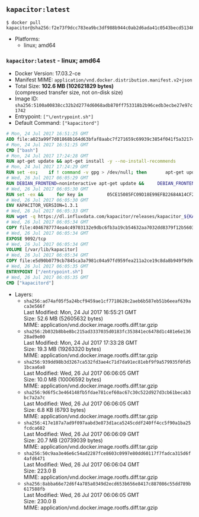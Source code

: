 ## `kapacitor:latest`

```console
$ docker pull kapacitor@sha256:f2e73f9dcc783ea9bc3df988b944c0ab2d6ada41c0543becd51346072f92d754
```

-	Platforms:
	-	linux; amd64

### `kapacitor:latest` - linux; amd64

-	Docker Version: 17.03.2-ce
-	Manifest MIME: `application/vnd.docker.distribution.manifest.v2+json`
-	Total Size: **102.6 MB (102621829 bytes)**  
	(compressed transfer size, not on-disk size)
-	Image ID: `sha256:5100a00838cc32b2d2774d6068adb870ff753318b2b96cedb3ecbe27e97c1742`
-	Entrypoint: `["\/entrypoint.sh"]`
-	Default Command: `["kapacitord"]`

```dockerfile
# Mon, 24 Jul 2017 16:51:25 GMT
ADD file:a023a99f7d01868b164d63bfaf8aabc7f271659c69939c3854f041f5a3217428 in / 
# Mon, 24 Jul 2017 16:51:25 GMT
CMD ["bash"]
# Mon, 24 Jul 2017 17:24:28 GMT
RUN apt-get update && apt-get install -y --no-install-recommends 		ca-certificates 		curl 		wget 	&& rm -rf /var/lib/apt/lists/*
# Mon, 24 Jul 2017 17:24:29 GMT
RUN set -ex; 	if ! command -v gpg > /dev/null; then 		apt-get update; 		apt-get install -y --no-install-recommends 			gnupg2 			dirmngr 		; 		rm -rf /var/lib/apt/lists/*; 	fi
# Wed, 26 Jul 2017 06:05:29 GMT
RUN DEBIAN_FRONTEND=noninteractive apt-get update &&     DEBIAN_FRONTEND=noninteractive apt-get install -y bash-completion &&     awk 'f{if(sub(/^#/,"",$0)==0){f=0}};/^# enable bash completion/{f=1};{print;}' /etc/bash.bashrc > /etc/bash.bashrc.new &&     mv /etc/bash.bashrc.new /etc/bash.bashrc
# Wed, 26 Jul 2017 06:05:30 GMT
RUN set -ex &&     for key in         05CE15085FC09D18E99EFB22684A14CF2582E0C5 ;     do         gpg --keyserver ha.pool.sks-keyservers.net --recv-keys "$key" ||         gpg --keyserver pgp.mit.edu --recv-keys "$key" ||         gpg --keyserver keyserver.pgp.com --recv-keys "$key" ;     done
# Wed, 26 Jul 2017 06:05:30 GMT
ENV KAPACITOR_VERSION=1.3.1
# Wed, 26 Jul 2017 06:05:33 GMT
RUN wget -q https://dl.influxdata.com/kapacitor/releases/kapacitor_${KAPACITOR_VERSION}_amd64.deb.asc &&     wget -q https://dl.influxdata.com/kapacitor/releases/kapacitor_${KAPACITOR_VERSION}_amd64.deb &&     gpg --batch --verify kapacitor_${KAPACITOR_VERSION}_amd64.deb.asc kapacitor_${KAPACITOR_VERSION}_amd64.deb &&     dpkg -i kapacitor_${KAPACITOR_VERSION}_amd64.deb &&     rm -f kapacitor_${KAPACITOR_VERSION}_amd64.deb*
# Wed, 26 Jul 2017 06:05:34 GMT
COPY file:4046787774ea4c49703132e9dbc6fb3a19cb54632aa7032dd8379f12b56034d9 in /etc/kapacitor/kapacitor.conf 
# Wed, 26 Jul 2017 06:05:34 GMT
EXPOSE 9092/tcp
# Wed, 26 Jul 2017 06:05:34 GMT
VOLUME [/var/lib/kapacitor]
# Wed, 26 Jul 2017 06:05:34 GMT
COPY file:e5d90b0779cb7845ca3a7981c04a97fd959fea211a2ce19c8da8b949f9d9d04c in /entrypoint.sh 
# Wed, 26 Jul 2017 06:05:35 GMT
ENTRYPOINT ["/entrypoint.sh"]
# Wed, 26 Jul 2017 06:05:35 GMT
CMD ["kapacitord"]
```

-	Layers:
	-	`sha256:ad74af05f5a24bcf9459ae1cf7718628c2aeb6b587eb51b6eeaf639aca3e566f`  
		Last Modified: Mon, 24 Jul 2017 16:55:21 GMT  
		Size: 52.6 MB (52605632 bytes)  
		MIME: application/vnd.docker.image.rootfs.diff.tar.gzip
	-	`sha256:2b032b8bbe8bc215ad3337035d0183fc353841ec6478d1c481e6e13628ad9e00`  
		Last Modified: Mon, 24 Jul 2017 17:33:28 GMT  
		Size: 19.3 MB (19263320 bytes)  
		MIME: application/vnd.docker.image.rootfs.diff.tar.gzip
	-	`sha256:939dd98b3d3267ca532fd3ae4c71d7da91ec81ebf9f9a579935f0fd51bcaa6a8`  
		Last Modified: Wed, 26 Jul 2017 06:06:05 GMT  
		Size: 10.0 MB (10006592 bytes)  
		MIME: application/vnd.docker.image.rootfs.diff.tar.gzip
	-	`sha256:9d6f5c3e464148fb5fdae781cef60ac67c30c522d927d3cb61becab3bc7a2a7c`  
		Last Modified: Wed, 26 Jul 2017 06:06:05 GMT  
		Size: 6.8 KB (6793 bytes)  
		MIME: application/vnd.docker.image.rootfs.diff.tar.gzip
	-	`sha256:417e187a7ad9f097aabd3e873d1aca5245cddf240ff4cc5f90a1ba25fcdca682`  
		Last Modified: Wed, 26 Jul 2017 06:06:09 GMT  
		Size: 20.7 MB (20739039 bytes)  
		MIME: application/vnd.docker.image.rootfs.diff.tar.gzip
	-	`sha256:50c9aa3e46e6c54ad2287fce8603c0997e80dd60117f7fadca315d6f4afd6471`  
		Last Modified: Wed, 26 Jul 2017 06:06:04 GMT  
		Size: 223.0 B  
		MIME: application/vnd.docker.image.rootfs.diff.tar.gzip
	-	`sha256:8abba66e72d6f4a785a0349d2ecd653b656e8417c887086c55dd789b617588fb`  
		Last Modified: Wed, 26 Jul 2017 06:06:05 GMT  
		Size: 230.0 B  
		MIME: application/vnd.docker.image.rootfs.diff.tar.gzip
